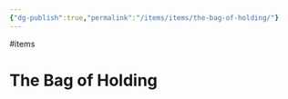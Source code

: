 ```yaml
---
{"dg-publish":true,"permalink":"/items/items/the-bag-of-holding/"}
---
```


#items
# The Bag of Holding
